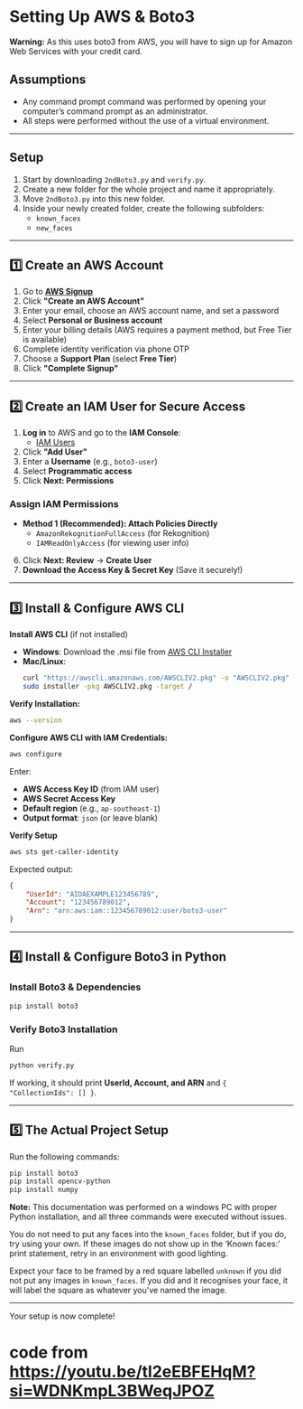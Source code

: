 # **Setting Up AWS & Boto3**

**Warning:** As this uses boto3 from AWS, you will have to sign up for Amazon Web Services with your credit card.

## **Assumptions**
- Any command prompt command was performed by opening your computer’s command prompt as an administrator.
- All steps were performed without the use of a virtual environment.

---

## **Setup**
1. Start by downloading `2ndBoto3.py` and `verify.py`.
2. Create a new folder for the whole project and name it appropriately.
3. Move `2ndBoto3.py` into this new folder.
4. Inside your newly created folder, create the following subfolders:
   - `known_faces`
   - `new_faces`

---

## **1️⃣ Create an AWS Account**  
1. Go to **[AWS Signup](https://aws.amazon.com/)**  
2. Click **"Create an AWS Account"**  
3. Enter your email, choose an AWS account name, and set a password  
4. Select **Personal or Business account**  
5. Enter your billing details (AWS requires a payment method, but Free Tier is available)  
6. Complete identity verification via phone OTP  
7. Choose a **Support Plan** (select **Free Tier**)  
8. Click **"Complete Signup"**  

---

## **2️⃣ Create an IAM User for Secure Access**  
1. **Log in** to AWS and go to the **IAM Console**:  
   - [IAM Users](https://console.aws.amazon.com/iam/home#/users)  
2. Click **"Add User"**  
3. Enter a **Username** (e.g., `boto3-user`)  
4. Select **Programmatic access**  
5. Click **Next: Permissions**  

### **Assign IAM Permissions**  
- **Method 1 (Recommended): Attach Policies Directly**  
  - `AmazonRekognitionFullAccess` (for Rekognition)  
  - `IAMReadOnlyAccess` (for viewing user info)  

6. Click **Next: Review** → **Create User**  
7. **Download the Access Key & Secret Key** (Save it securely!)  

---

## **3️⃣ Install & Configure AWS CLI**  
**Install AWS CLI** (if not installed)  
- **Windows**: Download the .msi file from [AWS CLI Installer](https://aws.amazon.com/cli/)  
- **Mac/Linux**:  
  ```sh
  curl "https://awscli.amazonaws.com/AWSCLIV2.pkg" -o "AWSCLIV2.pkg"
  sudo installer -pkg AWSCLIV2.pkg -target /
  ```

**Verify Installation:**  
```sh
aws --version
```

**Configure AWS CLI with IAM Credentials:**  
```sh
aws configure
```
Enter:  
- **AWS Access Key ID** (from IAM user)  
- **AWS Secret Access Key**  
- **Default region** (e.g., `ap-southeast-1`)  
- **Output format**: `json` (or leave blank)  

**Verify Setup**  
```sh
aws sts get-caller-identity
```
Expected output:  
```json
{
    "UserId": "AIDAEXAMPLE123456789",
    "Account": "123456789012",
    "Arn": "arn:aws:iam::123456789012:user/boto3-user"
}
```

---

## **4️⃣ Install & Configure Boto3 in Python**  
### **Install Boto3 & Dependencies**  
```sh
pip install boto3
```

### **Verify Boto3 Installation**  
Run  
```sh
python verify.py
```
If working, it should print **UserId, Account, and ARN** and `{ "CollectionIds": [] }`.

---

## **5️⃣ The Actual Project Setup**  
Run the following commands:  
```sh
pip install boto3
pip install opencv-python
pip install numpy
```
**Note:** This documentation was performed on a windows PC with proper Python installation, and all three commands were executed without issues.

You do not need to put any faces into the `known_faces` folder, but if you do, try using your own. If these images do not show up in the ‘Known faces:’ print statement, retry in an environment with good lighting.

Expect your face to be framed by a red square labelled `unknown` if you did not put any images in `known_faces`. If you did and it recognises your face, it will label the square as whatever you've named the image.

---

Your setup is now complete!

# code from https://youtu.be/tl2eEBFEHqM?si=WDNKmpL3BWeqJPOZ

